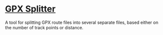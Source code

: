 # [GPX Splitter][pages]

A tool for splitting GPX route files into several separate files, based either on the number of track points or distance.

[pages]: https://gideonparanoid.github.io/gpx-splitter/
